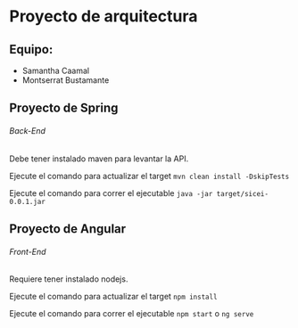 # Proyecto de arquitectura #

## Equipo:

- Samantha Caamal
- Montserrat Bustamante

## Proyecto de Spring ##
###### Back-End

Debe tener instalado maven para levantar la API.

Ejecute el comando para actualizar el target `mvn clean install -DskipTests`

Ejecute el comando para correr el ejecutable `java -jar target/sicei-0.0.1.jar`

## Proyecto de Angular ##
###### Front-End

Requiere tener instalado nodejs.

Ejecute el comando para actualizar el target `npm install`

Ejecute el comando para correr el ejecutable `npm start` o `ng serve`

